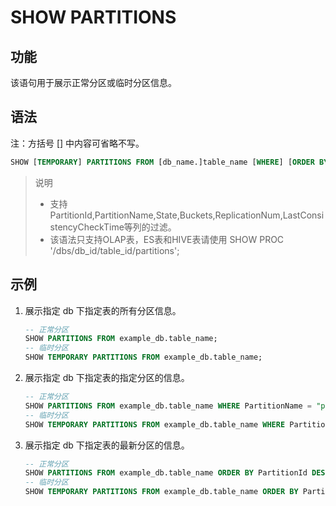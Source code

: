 # SHOW PARTITIONS

## 功能

该语句用于展示正常分区或临时分区信息。

## 语法

注：方括号 [] 中内容可省略不写。

```sql
SHOW [TEMPORARY] PARTITIONS FROM [db_name.]table_name [WHERE] [ORDER BY] [LIMIT];
```

> 说明
>
> * 支持PartitionId,PartitionName,State,Buckets,ReplicationNum,LastConsistencyCheckTime等列的过滤。
> * 该语法只支持OLAP表，ES表和HIVE表请使用 SHOW PROC '/dbs/db_id/table_id/partitions';

## 示例

1. 展示指定 db 下指定表的所有分区信息。

    ```sql
    -- 正常分区
    SHOW PARTITIONS FROM example_db.table_name;
    -- 临时分区
    SHOW TEMPORARY PARTITIONS FROM example_db.table_name;
    ```

2. 展示指定 db 下指定表的指定分区的信息。

    ```sql
    -- 正常分区
    SHOW PARTITIONS FROM example_db.table_name WHERE PartitionName = "p1";
    -- 临时分区
    SHOW TEMPORARY PARTITIONS FROM example_db.table_name WHERE PartitionName = "p1";
    ```

3. 展示指定 db 下指定表的最新分区的信息。

    ```sql
    -- 正常分区
    SHOW PARTITIONS FROM example_db.table_name ORDER BY PartitionId DESC LIMIT 1;
    -- 临时分区
    SHOW TEMPORARY PARTITIONS FROM example_db.table_name ORDER BY PartitionId DESC LIMIT 1;
    ```
